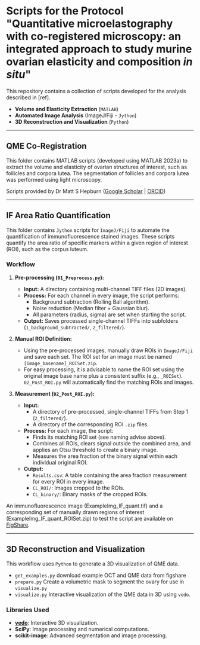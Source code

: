 # Scripts for the Protocol "Quantitative microelastography with co-registered microscopy: an integrated approach to study murine ovarian elasticity and composition *in situ*"

This repository contains a collection of scripts developed for the analysis described in [ref].  

- **Volume and Elasticity Extraction** (`MATLAB`)  
- **Automated Image Analysis** (ImageJ/Fiji - `Jython`)  
- **3D Reconstruction and Visualization** (`Python`)  

---

## QME Co-Registration  
This folder contains MATLAB scripts (developed using MATLAB 2023a) to extract the volume and elasticity of ovarian structures of interest, such as follicles and corpora lutea. The segmentation of follicles and corpora lutea was performed using light microscopy.  

Scripts provided by Dr Matt S Hepburn ([Google Scholar](https://scholar.google.com/citations?user=JVlWwAEAAAAJ&hl=en) | [ORCID](https://orcid.org/0000-0001-5953-4478))

---

## IF Area Ratio Quantification
This folder contains `Jython` scripts for `ImageJ/Fiji` to automate the quantification of immunofluorescence stained images. These scripts quantify the area ratio of specific markers within a given region of interest (ROI), such as the corpus luteum.


### Workflow

1. **Pre-processing (`01_Preprocess.py`):**
    * **Input:** A directory containing multi-channel TIFF files (2D images).
    * **Process:** For each channel in every image, the script performs:
        * Background subtraction (Rolling Ball algorithm).
        * Noise reduction (Median filter + Gaussian blur).
        * All parameters (radius, sigma) are set when starting the script.
    * **Output:** Saves processed single-channel TIFFs into subfolders (`1_background_subtracted/`, `2_filtered/`).

2. **Manual ROI Definition:**
    * Using the pre-processed images, manually draw ROIs in `ImageJ/Fiji` and save each set. The ROI set for an image must be named `[image_basename]_ROISet.zip`.
    * For easy processing, it is advisable to name the ROI set using the original image base name plus a consistent suffix (e.g., `_ROISet`). `02_Post_ROI.py` will automatically find the matching ROIs and images.

3. **Measurement (`02_Post_ROI.py`):**
    * **Input:**
        *   A directory of pre-processed, single-channel TIFFs from Step 1 (`2_filtered/`).
        *   A directory of the corresponding ROI `.zip` files.
   * **Process:** For each image, the script:
        * Finds its matching ROI set (see naming advise above).
        * Combines all ROIs, clears signal outside the combined area, and applies an Otsu threshold to create a binary image.
        * Measures the area fraction of the binary signal within each individual original ROI.
   * **Output:**
     * `Results.csv`: A table containing the area fraction measurement for every ROI in every image.
     * `CL_ROI/`: Images cropped to the ROIs.
     * `CL_binary/`: Binary masks of the cropped ROIs.


An immunofluorescence image (ExampleImg_IF_quant.tif) and a corresponding set of manually drawn regions of interest (ExampleImg_IF_quant_ROISet.zip) to test the script are available on [FigShare](https://figshare.com/s/1451cf0c2cf6d57b4b15).


---

## 3D Reconstruction and Visualization
This workflow uses `Python` to generate a 3D visualization of QME data.  

* `get_examples.py` download example OCT and QME data from figshare
* `prepare.py` Create a volumetric mask to segment the ovary for use in `visualize.py`
* `visualize.py` Interactive visualization of the QME data in 3D using `vedo`.  

### Libraries Used  
- **[vedo](https://vedo.embl.es/)**: Interactive 3D visualization.  
- **SciPy**: Image processing and numerical computations.  
- **scikit-image**: Advanced segmentation and image processing.  

